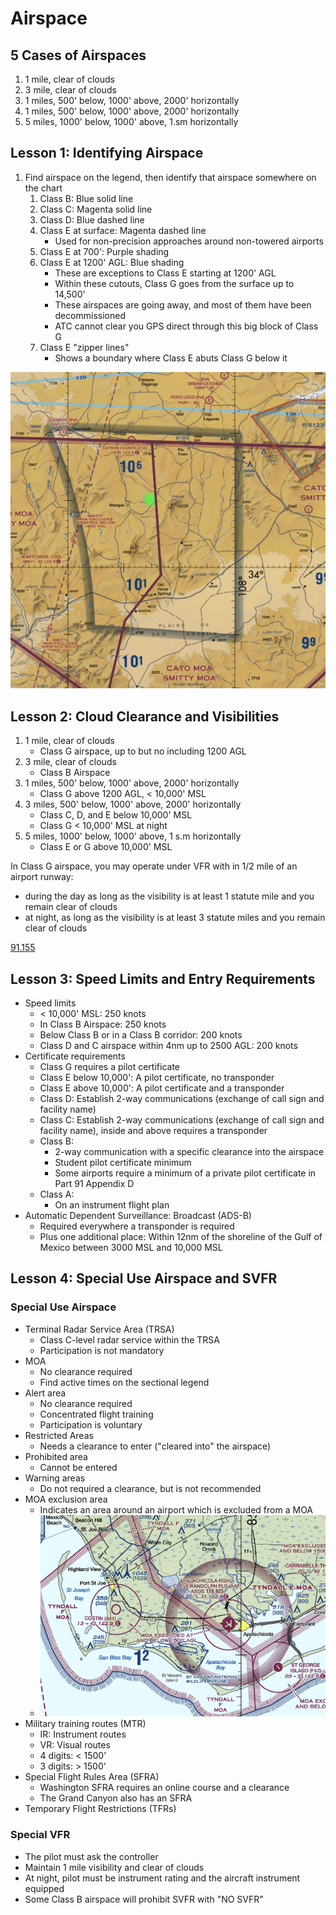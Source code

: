# Airspace

## 5 Cases of Airspaces

1. 1 mile, clear of clouds
2. 3 mile, clear of clouds
3. 1 miles, 500' below, 1000' above, 2000' horizontally
4. 1 miles, 500' below, 1000' above, 2000' horizontally
5. 5 miles, 1000' below, 1000' above, 1.sm horizontally

## Lesson 1: Identifying Airspace

1. Find airspace on the legend, then identify that airspace somewhere on the chart
   1. Class B: Blue solid line
   2. Class C: Magenta solid line
   3. Class D: Blue dashed line
   4. Class E at surface: Magenta dashed line
      - Used for non-precision approaches around non-towered airports
   5. Class E at 700': Purple shading
   6. Class E at 1200' AGL: Blue shading
      - These are exceptions to Class E starting at 1200' AGL
      - Within these cutouts, Class G goes from the surface up to 14,500'
      - These airspaces are going away, and most of them have been decommissioned
      - ATC cannot clear you GPS direct through this big block of Class G
   7. Class E "zipper lines"
      - Shows a boundary where Class E abuts Class G below it

![Class E at 1200' feet](images/image.png)

## Lesson 2: Cloud Clearance and Visibilities

1. 1 mile, clear of clouds
   - Class G airspace, up to but no including 1200 AGL
2. 3 mile, clear of clouds
   - Class B Airspace
3. 1 miles, 500' below, 1000' above, 2000' horizontally
   - Class G above 1200 AGL, < 10,000' MSL
4. 3 miles, 500' below, 1000' above, 2000' horizontally
   - Class C, D, and E below 10,000' MSL
   - Class G < 10,000' MSL at night
5. 5 miles, 1000' below, 1000' above, 1 s.m horizontally
   - Class E or G above 10,000' MSL

In Class G airspace, you may operate under VFR with in 1/2 mile of an airport runway:

- during the day as long as the visibility is at least 1 statute mile and you remain clear of clouds
- at night, as long as the visibility is at least 3 statute miles and you remain clear of clouds

[91.155](/_references/14-CFR/91.155)

## Lesson 3: Speed Limits and Entry Requirements

- Speed limits
  - < 10,000' MSL: 250 knots
  - In Class B Airspace: 250 knots
  - Below Class B or in a Class B corridor: 200 knots
  - Class D and C airspace within 4nm up to 2500 AGL: 200 knots
- Certificate requirements
  - Class G requires a pilot certificate
  - Class E below 10,000': A pilot certificate, no transponder
  - Class E above 10,000': A pilot certificate and a transponder
  - Class D: Establish 2-way communications (exchange of call sign and facility name)
  - Class C: Establish 2-way communications (exchange of call sign and facility name), inside and above requires a transponder
  - Class B:
    - 2-way communication with a specific clearance into the airspace
    - Student pilot certificate minimum
    - Some airports require a minimum of a private pilot certificate in Part 91 Appendix D
  - Class A:
    - On an instrument flight plan
- Automatic Dependent Surveillance: Broadcast (ADS-B)
  - Required everywhere a transponder is required
  - Plus one additional place: Within 12nm of the shoreline of the Gulf of Mexico between 3000 MSL and 10,000 MSL

## Lesson 4: Special Use Airspace and SVFR

### Special Use Airspace

- Terminal Radar Service Area (TRSA)
  - Class C-level radar service within the TRSA
  - Participation is not mandatory
- MOA
  - No clearance required
  - Find active times on the sectional legend
- Alert area
  - No clearance required
  - Concentrated flight training
  - Participation is voluntary
- Restricted Areas
  - Needs a clearance to enter ("cleared into" the airspace)
- Prohibited area
  - Cannot be entered
- Warning areas
  - Do not required a clearance, but is not recommended
- MOA exclusion area
  - Indicates an area around an airport which is excluded from a MOA
  - ![Airports excluded from MOA](images/image-1.png)
- Military training routes (MTR)
  - IR: Instrument routes
  - VR: Visual routes
  - 4 digits: < 1500'
  - 3 digits: > 1500'
- Special Flight Rules Area (SFRA)
  - Washington SFRA requires an online course and a clearance
  - The Grand Canyon also has an SFRA
- Temporary Flight Restrictions (TFRs)

### Special VFR

- The pilot must ask the controller
- Maintain 1 mile visibility and clear of clouds
- At night, pilot must be instrument rating and the aircraft instrument equipped
- Some Class B airspace will prohibit SVFR with "NO SVFR"
